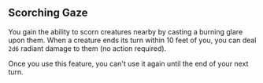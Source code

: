 ## Scorching Gaze
You gain the ability to scorn creatures nearby by casting a burning glare upon them.
When a creature ends its turn within 10 feet of you, you can deal `2d6` radiant damage to them (no action required).

Once you use this feature, you can't use it again until the end of your next turn.
